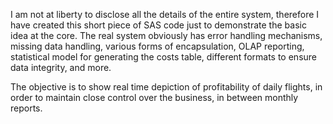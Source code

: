 I am not at liberty to disclose all the details of the entire system, 
therefore I have created this short piece of SAS code just to demonstrate 
the basic idea at the core.
The real system obviously has error handling mechanisms, missing data handling,
various forms of encapsulation, OLAP reporting, statistical model for generating the costs
table, different formats to ensure data integrity, and more.

The objective is to show real time depiction of profitability of daily flights, 
in order to maintain close control over the business, in between monthly reports.
